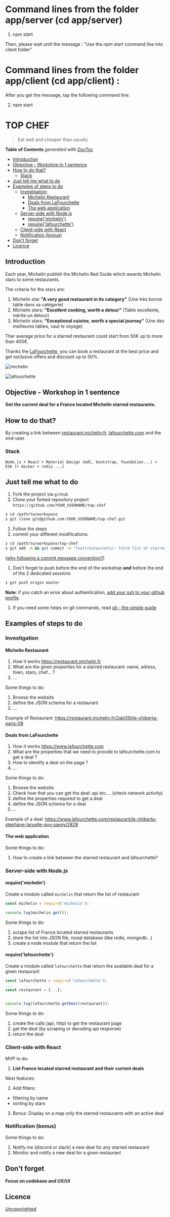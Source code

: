 # Command lines from the folder app/server (cd app/server)

1) npm start 

Then, please wait until the message : "Use the npm start command line into client folder"

# Command lines from the folder app/client (cd app/client) :

After you get the message, tap the following command line: 

2) npm start





# TOP CHEF

> Eat well and cheaper than usually

<!-- START doctoc generated TOC please keep comment here to allow auto update -->
<!-- DON'T EDIT THIS SECTION, INSTEAD RE-RUN doctoc TO UPDATE -->
**Table of Contents**  *generated with [DocToc](https://github.com/thlorenz/doctoc)*

- [Introduction](#introduction)
- [Objective - Workshop in 1 sentence](#objective---workshop-in-1-sentence)
- [How to do that?](#how-to-do-that)
  - [Stack](#stack)
- [Just tell me what to do](#just-tell-me-what-to-do)
- [Examples of steps to do](#examples-of-steps-to-do)
  - [Investigation](#investigation)
    - [Michelin Restaurant](#michelin-restaurant)
    - [Deals from LaFourchette](#deals-from-lafourchette)
    - [The web application](#the-web-application)
  - [Server-side with Node.js](#server-side-with-nodejs)
    - [require('michelin')](#requiremichelin)
    - [require('lafourchette')](#requirelafourchette)
  - [Client-side with React](#client-side-with-react)
  - [Notification (bonus)](#notification-bonus)
- [Don't forget](#dont-forget)
- [Licence](#licence)

<!-- END doctoc generated TOC please keep comment here to allow auto update -->

## Introduction

Each year, Michelin publish the Michelin Red Guide which awards Michelin stars to some restaurants.

The criteria for the stars are:

1. Michelin star **"A very good restaurant in its category"** (Une très bonne table dans sa catégorie)
2. Michelin stars: **"Excellent cooking, worth a detour"** (Table excellente, mérite un détour)
3. Michelin stars: **"Exceptional cuisine, worth a special journey"** (Une des meilleures tables, vaut le voyage)

Ther average price for a starred restaurant could start from 50€ up to more than 400€.

Thanks the [LaFourchette](https://www.lafourchette.com), you can book a restaurant at the best price and get exclusive offers and discount up to 50%.

![michelin](./img/michelin.png)

![lafourchette](./img/lafourchette.png)

## Objective - Workshop in 1 sentence

**Get the current deal for a France located Michelin starred restaurants.**

## How to do that?

By creating a link between [restaurant.michelin.fr](https://restaurant.michelin.fr/), [lafourchette.com](https://www.lafourchette.com) and the end-user.

### Stack

```
Node.js + React + Material Design (mdl, bootstrap, foundation...) + ES6 [+ docker + redis ...]
```

## Just tell me what to do

1. Fork the project via `github`
1. Clone your forked repository project `https://github.com/YOUR_USERNAME/top-chef`

```sh
❯ cd /path/to/workspace
❯ git clone git@github.com:YOUR_USERNAME/top-chef.git
```


1. Follow the steps
1. commit your different modifications:

```sh
❯ cd /path/to/workspace/top-chef
❯ git add -A && git commit -m "feat(restaurants): fetch list of starred restautants"
```

([why following a commit message convention?](https://github.com/angular/angular.js/blob/master/DEVELOPERS.md#commits))

1. Don't forget to push before the end of the workshop **and** before the end of the 2 dedicated sessions

```sh
❯ git push origin master
```

**Note**: if you catch an error about authentication, [add your ssh to your github profile](https://help.github.com/articles/connecting-to-github-with-ssh/).

1. If you need some helps on git commands, read [git - the simple guide](http://rogerdudler.github.io/git-guide/)

## Examples of steps to do

### Investigation

#### Michelin Restaurant

1. How it works https://restaurant.michelin.fr
1. What are the given properties for a starred restaurant: name, adress, town, stars, chef... ?
1. ...

Some things to do:

1. Browse the website
1. define the JSON schema for a restaurant
1. ...

Example of Restaurant: https://restaurant.michelin.fr/2abl39j/le-chiberta-paris-08

#### Deals from LaFourchette

1. How it works https://www.lafourchette.com
1. What are the properties that we need to provide to lafourchette.com to get a deal ?
1. How to identify a deal on the page ?
1. ...

Some things to do:

1. Browse the website
1. Check how that you can get the deal: api etc.... (check network activity)
1. define the properties required to get a deal
1. define the JSON schema for a deal
1. ...

Example of a deal: https://www.lafourchette.com/restaurant/le-chiberta-stephane-laruelle-guy-savoy/2828

#### The web application

Some things to do:

1. How to create a link between the starred restaurant and lafourchette?

### Server-side with Node.js

#### require('michelin')

Create a module called `michelin` that return the list of restaurant

```js
const michelin = require('michelin');

console.log(michelin.get());
```

Some things to do:

1. scrape list of France located starred restaurants
1. store the list into JSON file, nosql database (like redis, mongodb...)
1. create a node module that return the list

#### require('lafourchette')

Create a module called `lafourchette` that return the available deal for a given restaurant

```js
const lafourchette = require('lafourchette');
...
const restaurant = {...};


console.log(lafourchette.getDeal(restaurant));
```

Some things to do:

1. create the calls (api, http) to get the restaurant page
1. get the deal (by scraping or decoding api response)
1. return the deal

### Client-side with React

MVP to do:

1. **List France located starred restaurant and their current deals**

Next features:

2. Add filters:
  * filtering by name
  * sorting by stars
3. Bonus: Display on a map only the starred restaurants with an active deal

### Notification (bonus)

Some things to do:

1. Notify me (discord or slack) a new deal for any starred restaurant
2. Monitor and notify a new deal for a given restaurant

## Don't forget

**Focus on codebase and UX/UI**

## Licence

[Uncopyrighted](http://zenhabits.net/uncopyright/)
